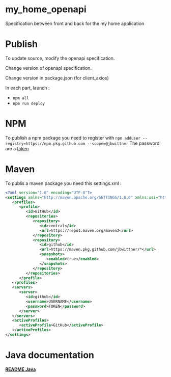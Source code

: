# my_home_openapi
Specification between front and back for the my home application

# Publish

To update source, modify the openapi specification.

Change version of openapi specification.

Change version in package.json (for client_axios)

In each part, launch :
   - `npm all`
   - `npm run deploy`

# NPM

To publish a npm package you need to register with `npm adduser --registry=https://npm.pkg.github.com --scope=@jbwittner`
The password are a [token](https://github.com/settings/tokens)

# Maven

To publis a maven package you need this settings.xml :

```xml
<?xml version="1.0" encoding="UTF-8"?>
<settings xmlns="http://maven.apache.org/SETTINGS/1.0.0" xmlns:xsi="http://www.w3.org/2001/XMLSchema-instance" xsi:schemaLocation="http://maven.apache.org/SETTINGS/1.0.0                  http://maven.apache.org/xsd/settings-1.0.0.xsd">
   <profiles>
      <profile>
         <id>GitHub</id>
         <repositories>
            <repository>
               <id>central</id>
               <url>https://repo1.maven.org/maven2</url>
            </repository>
            <repository>
               <id>github</id>
               <url>https://maven.pkg.github.com/jbwittner/*</url>
               <snapshots>
                  <enabled>true</enabled>
               </snapshots>
            </repository>
         </repositories>
      </profile>
   </profiles>
   <servers>
      <server>
         <id>github</id>
         <username>USERNAME</username>
         <password>TOKEN</password>
      </server>
   </servers>
   <activeProfiles>
      <activeProfile>GitHub</activeProfile>
   </activeProfiles>
</settings>
```

# Java documentation

[**README Java**](server_springboot/README.md)
